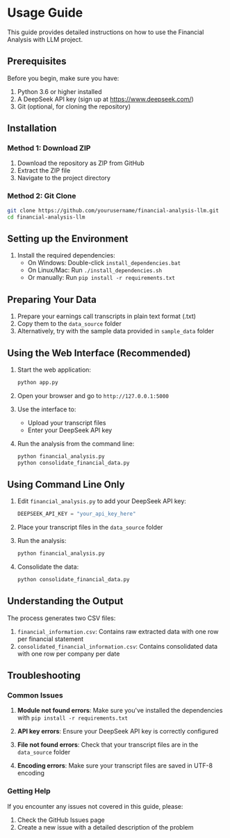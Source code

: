 # Usage Guide

This guide provides detailed instructions on how to use the Financial Analysis with LLM project.

## Prerequisites

Before you begin, make sure you have:
1. Python 3.6 or higher installed
2. A DeepSeek API key (sign up at https://www.deepseek.com/)
3. Git (optional, for cloning the repository)

## Installation

### Method 1: Download ZIP

1. Download the repository as ZIP from GitHub
2. Extract the ZIP file
3. Navigate to the project directory

### Method 2: Git Clone

```bash
git clone https://github.com/yourusername/financial-analysis-llm.git
cd financial-analysis-llm
```

## Setting up the Environment

1. Install the required dependencies:
   - On Windows: Double-click `install_dependencies.bat`
   - On Linux/Mac: Run `./install_dependencies.sh`
   - Or manually: Run `pip install -r requirements.txt`

## Preparing Your Data

1. Prepare your earnings call transcripts in plain text format (.txt)
2. Copy them to the `data_source` folder
3. Alternatively, try with the sample data provided in `sample_data` folder

## Using the Web Interface (Recommended)

1. Start the web application:
   ```bash
   python app.py
   ```

2. Open your browser and go to `http://127.0.0.1:5000`

3. Use the interface to:
   - Upload your transcript files
   - Enter your DeepSeek API key

4. Run the analysis from the command line:
   ```bash
   python financial_analysis.py
   python consolidate_financial_data.py
   ```

## Using Command Line Only

1. Edit `financial_analysis.py` to add your DeepSeek API key:
   ```python
   DEEPSEEK_API_KEY = "your_api_key_here"
   ```

2. Place your transcript files in the `data_source` folder

3. Run the analysis:
   ```bash
   python financial_analysis.py
   ```

4. Consolidate the data:
   ```bash
   python consolidate_financial_data.py
   ```

## Understanding the Output

The process generates two CSV files:

1. `financial_information.csv`: Contains raw extracted data with one row per financial statement
2. `consolidated_financial_information.csv`: Contains consolidated data with one row per company per date

## Troubleshooting

### Common Issues

1. **Module not found errors**: Make sure you've installed the dependencies with `pip install -r requirements.txt`

2. **API key errors**: Ensure your DeepSeek API key is correctly configured

3. **File not found errors**: Check that your transcript files are in the `data_source` folder

4. **Encoding errors**: Make sure your transcript files are saved in UTF-8 encoding

### Getting Help

If you encounter any issues not covered in this guide, please:
1. Check the GitHub Issues page
2. Create a new issue with a detailed description of the problem
